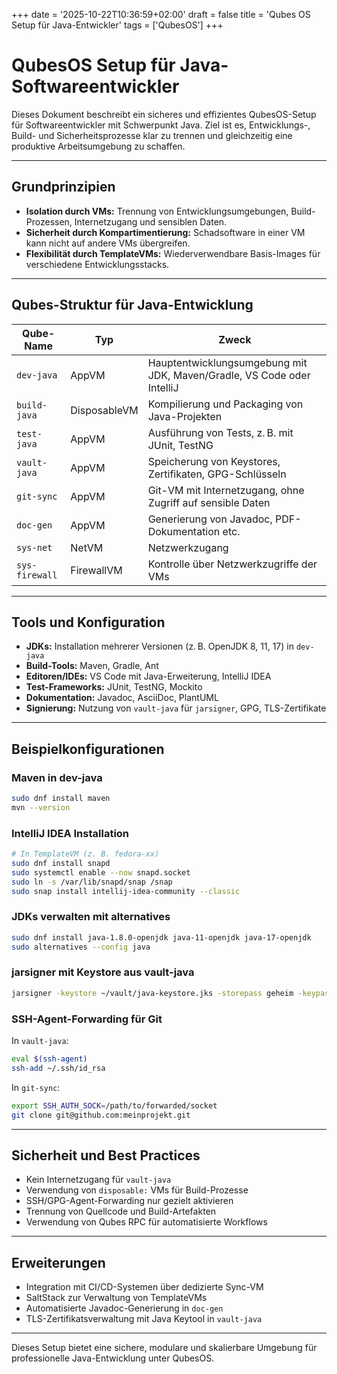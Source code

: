 +++
date = '2025-10-22T10:36:59+02:00'
draft = false
title = 'Qubes OS Setup für Java-Entwickler'
tags = ['QubesOS']
+++

# QubesOS Setup für Java-Softwareentwickler

Dieses Dokument beschreibt ein sicheres und effizientes QubesOS-Setup für Softwareentwickler mit Schwerpunkt Java. Ziel ist es, Entwicklungs-, Build- und Sicherheitsprozesse klar zu trennen und gleichzeitig eine produktive Arbeitsumgebung zu schaffen.

---

## Grundprinzipien

- **Isolation durch VMs:** Trennung von Entwicklungsumgebungen, Build-Prozessen, Internetzugang und sensiblen Daten.
- **Sicherheit durch Kompartimentierung:** Schadsoftware in einer VM kann nicht auf andere VMs übergreifen.
- **Flexibilität durch TemplateVMs:** Wiederverwendbare Basis-Images für verschiedene Entwicklungsstacks.

---

## Qubes-Struktur für Java-Entwicklung

| Qube-Name      | Typ          | Zweck                                                                  |
| -------------- | ------------ | ---------------------------------------------------------------------- |
| `dev-java`     | AppVM        | Hauptentwicklungsumgebung mit JDK, Maven/Gradle, VS Code oder IntelliJ |
| `build-java`   | DisposableVM | Kompilierung und Packaging von Java-Projekten                          |
| `test-java`    | AppVM        | Ausführung von Tests, z. B. mit JUnit, TestNG                          |
| `vault-java`   | AppVM        | Speicherung von Keystores, Zertifikaten, GPG-Schlüsseln                |
| `git-sync`     | AppVM        | Git-VM mit Internetzugang, ohne Zugriff auf sensible Daten             |
| `doc-gen`      | AppVM        | Generierung von Javadoc, PDF-Dokumentation etc.                        |
| `sys-net`      | NetVM        | Netzwerkzugang                                                         |
| `sys-firewall` | FirewallVM   | Kontrolle über Netzwerkzugriffe der VMs                                |

---

## Tools und Konfiguration

- **JDKs:** Installation mehrerer Versionen (z. B. OpenJDK 8, 11, 17) in `dev-java`
- **Build-Tools:** Maven, Gradle, Ant
- **Editoren/IDEs:** VS Code mit Java-Erweiterung, IntelliJ IDEA
- **Test-Frameworks:** JUnit, TestNG, Mockito
- **Dokumentation:** Javadoc, AsciiDoc, PlantUML
- **Signierung:** Nutzung von `vault-java` für `jarsigner`, GPG, TLS-Zertifikate

---

## Beispielkonfigurationen

### Maven in dev-java

```bash
sudo dnf install maven
mvn --version
```

### IntelliJ IDEA Installation

```bash
# In TemplateVM (z. B. fedora-xx)
sudo dnf install snapd
sudo systemctl enable --now snapd.socket
sudo ln -s /var/lib/snapd/snap /snap
sudo snap install intellij-idea-community --classic
```

### JDKs verwalten mit alternatives

```bash
sudo dnf install java-1.8.0-openjdk java-11-openjdk java-17-openjdk
sudo alternatives --config java
```

### jarsigner mit Keystore aus vault-java

```bash
jarsigner -keystore ~/vault/java-keystore.jks -storepass geheim -keypass geheim -signedjar MeinProgramm_signed.jar MeinProgramm.jar meinAlias
```

### SSH-Agent-Forwarding für Git

In `vault-java`:

```bash
eval $(ssh-agent)
ssh-add ~/.ssh/id_rsa
```

In `git-sync`:

```bash
export SSH_AUTH_SOCK=/path/to/forwarded/socket
git clone git@github.com:meinprojekt.git
```

---

## Sicherheit und Best Practices

- Kein Internetzugang für `vault-java`
- Verwendung von `disposable:` VMs für Build-Prozesse
- SSH/GPG-Agent-Forwarding nur gezielt aktivieren
- Trennung von Quellcode und Build-Artefakten
- Verwendung von Qubes RPC für automatisierte Workflows

---

## Erweiterungen

- Integration mit CI/CD-Systemen über dedizierte Sync-VM
- SaltStack zur Verwaltung von TemplateVMs
- Automatisierte Javadoc-Generierung in `doc-gen`
- TLS-Zertifikatsverwaltung mit Java Keytool in `vault-java`

---

Dieses Setup bietet eine sichere, modulare und skalierbare Umgebung für professionelle Java-Entwicklung unter QubesOS.
